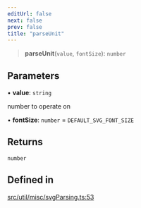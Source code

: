 ```yaml
---
editUrl: false
next: false
prev: false
title: "parseUnit"
---
```


> **parseUnit**(`value`, `fontSize`): `number`

## Parameters

• **value**: `string`

number to operate on

• **fontSize**: `number` = `DEFAULT_SVG_FONT_SIZE`

## Returns

`number`

## Defined in

[src/util/misc/svgParsing.ts:53](https://github.com/fabricjs/fabric.js/blob/a0b4adf41e0a1fd81824114cedd4c32bfb8cac25/src/util/misc/svgParsing.ts#L53)
